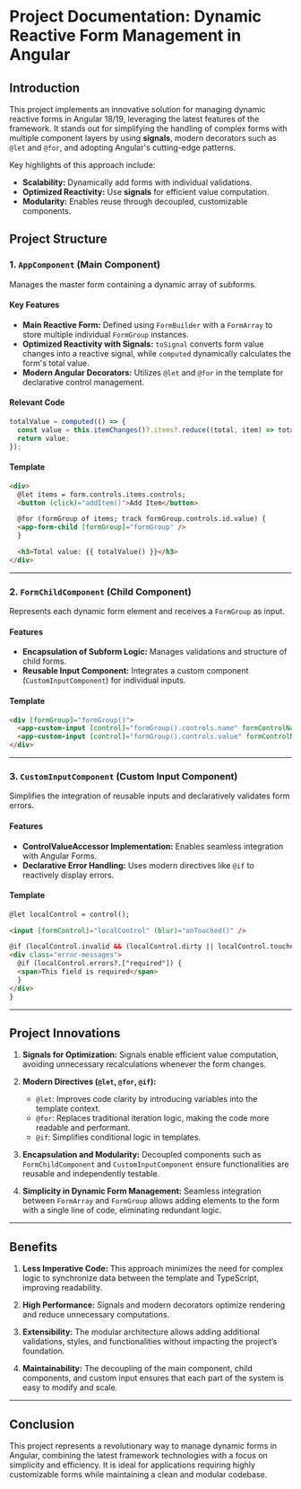 # Project Documentation: Dynamic Reactive Form Management in Angular

## Introduction

This project implements an innovative solution for managing dynamic reactive forms
in Angular 18/19, leveraging the latest features of the framework. It stands out
for simplifying the handling of complex forms with multiple component layers by using
**signals**, modern decorators such as `@let` and `@for`, and adopting Angular's
cutting-edge patterns.

Key highlights of this approach include:

- **Scalability:** Dynamically add forms with individual validations.
- **Optimized Reactivity:** Use **signals** for efficient value computation.
- **Modularity:** Enables reuse through decoupled, customizable components.

## Project Structure

### 1. `AppComponent` (Main Component)

Manages the master form containing a dynamic array of subforms.

#### Key Features

- **Main Reactive Form:** Defined using `FormBuilder` with a `FormArray` to store
  multiple individual `FormGroup` instances.
- **Optimized Reactivity with Signals:** `toSignal` converts form value changes into
  a reactive signal, while `computed` dynamically calculates the form's total value.
- **Modern Angular Decorators:** Utilizes `@let` and `@for` in the template for
  declarative control management.

#### Relevant Code

```typescript
totalValue = computed(() => {
  const value = this.itemChanges()?.items?.reduce((total, item) => total + (Number(item?.value) || 0), 0);
  return value;
});
```

#### Template

```html
<div>
  @let items = form.controls.items.controls;
  <button (click)="addItem()">Add Item</button>

  @for (formGroup of items; track formGroup.controls.id.value) {
  <app-form-child [formGroup]="formGroup" />
  }

  <h3>Total value: {{ totalValue() }}</h3>
</div>
```

---

### 2. `FormChildComponent` (Child Component)

Represents each dynamic form element and receives a `FormGroup` as input.

#### Features

- **Encapsulation of Subform Logic:** Manages validations and structure of child
  forms.
- **Reusable Input Component:** Integrates a custom component (`CustomInputComponent`)
  for individual inputs.

#### Template

```html
<div [formGroup]="formGroup()">
  <app-custom-input [control]="formGroup().controls.name" formControlName="name" />
  <app-custom-input [control]="formGroup().controls.value" formControlName="value" />
</div>
```

---

### 3. `CustomInputComponent` (Custom Input Component)

Simplifies the integration of reusable inputs and declaratively validates form errors.

#### Features

- **ControlValueAccessor Implementation:** Enables seamless integration with Angular
  Forms.
- **Declarative Error Handling:** Uses modern directives like `@if` to reactively
  display errors.

#### Template

```html
@let localControl = control();

<input [formControl]="localControl" (blur)="onTouched()" />

@if (localControl.invalid && (localControl.dirty || localControl.touched)) {
<div class="error-messages">
  @if (localControl.errors?.["required"]) {
  <span>This field is required</span>
  }
</div>
}
```

---

## Project Innovations

1. **Signals for Optimization:** Signals enable efficient value computation, avoiding
   unnecessary recalculations whenever the form changes.

2. **Modern Directives (`@let`, `@for`, `@if`):**

   - `@let`: Improves code clarity by introducing variables into the template context.
   - `@for`: Replaces traditional iteration logic, making the code more readable
     and performant.
   - `@if`: Simplifies conditional logic in templates.

3. **Encapsulation and Modularity:** Decoupled components such as `FormChildComponent`
   and `CustomInputComponent` ensure functionalities are reusable and independently
   testable.

4. **Simplicity in Dynamic Form Management:** Seamless integration between `FormArray`
   and `FormGroup` allows adding elements to the form with a single line of code,
   eliminating redundant logic.

---

## Benefits

1. **Less Imperative Code:** This approach minimizes the need for complex logic to
   synchronize data between the template and TypeScript, improving readability.

2. **High Performance:** Signals and modern decorators optimize rendering and reduce
   unnecessary computations.

3. **Extensibility:** The modular architecture allows adding additional validations,
   styles, and functionalities without impacting the project’s foundation.

4. **Maintainability:** The decoupling of the main component, child components, and
   custom input ensures that each part of the system is easy to modify and scale.

---

## Conclusion

This project represents a revolutionary way to manage dynamic forms in Angular,
combining the latest framework technologies with a focus on simplicity and efficiency.
It is ideal for applications requiring highly customizable forms while maintaining
a clean and modular codebase.
